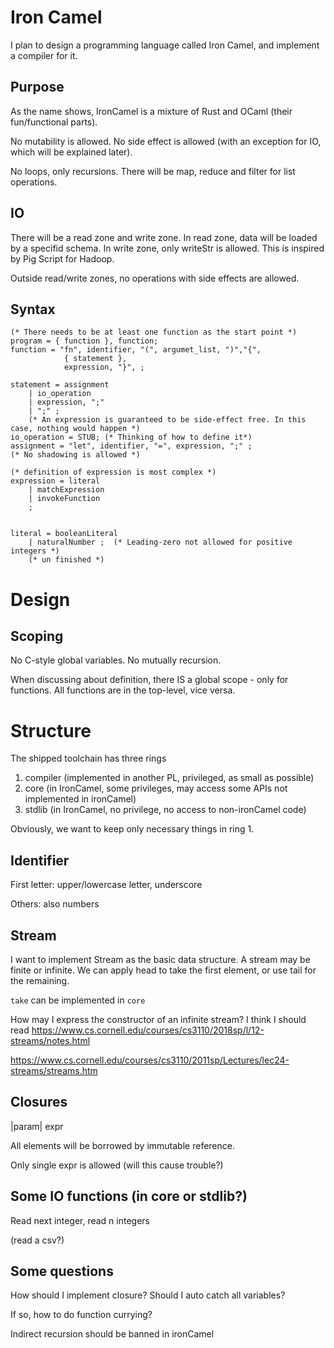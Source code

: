 Iron Camel
==========

I plan to design a programming language called Iron Camel, and implement a compiler for it.

Purpose
---------
As the name shows, IronCamel is a mixture of Rust and OCaml (their fun/functional parts). 

No mutability is allowed. No side effect is allowed (with an exception for IO, which will be explained later).

No loops, only recursions. There will be map, reduce and filter for list operations.


IO
------
There will be a read zone and write zone. In read zone, data will be loaded by a specifid schema. In write zone, only writeStr is allowed.
This is inspired by Pig Script for Hadoop.

Outside read/write zones, no operations with side effects are allowed.



Syntax
----------
```
(* There needs to be at least one function as the start point *)
program = { function }, function;
function = "fn", identifier, "(", argumet_list, ")","{",
			{ statement },
			expression, "}", ;
			
statement = assignment
	| io_operation
	| expression, ";" 
	| ";" ;
	(* An expression is guaranteed to be side-effect free. In this case, nothing would happen *)
io_operation = STUB; (* Thinking of how to define it*)
assignment = "let", identifier, "=", expression, ";" ;
(* No shadowing is allowed *)

(* definition of expression is most complex *)
expression = literal
	| matchExpression
	| invokeFunction
	;
	

literal = booleanLiteral
	| naturalNumber ;  (* Leading-zero not allowed for positive integers *)
	(* un finished *)
```






Design
=====


Scoping
-----
No C-style global variables. No mutually recursion.

When discussing about definition, there IS a global scope - only for functions. All functions are in the top-level, vice versa.





Structure
=======

The shipped toolchain has three rings

1. compiler (implemented in another PL, privileged, as small as possible)
2. core (in IronCamel, some privileges, may access some APIs not implemented in ironCamel)
3. stdlib (in IronCamel, no privilege, no access to non-ironCamel code)

Obviously, we want to keep only necessary things in ring 1.





Identifier
-----

First letter: upper/lowercase letter, underscore

Others: also numbers



Stream
-------

I want to implement Stream as the basic data structure. A stream may be finite or infinite. We can apply head to take the first element, or use tail for the remaining.

`take` can be implemented in `core`



How may I express the constructor of an infinite stream? I think I should read https://www.cs.cornell.edu/courses/cs3110/2018sp/l/12-streams/notes.html

https://www.cs.cornell.edu/courses/cs3110/2011sp/Lectures/lec24-streams/streams.htm



Closures
--------

|param| expr

All elements will be borrowed by immutable reference.

Only single expr is allowed (will this cause trouble?)





Some IO functions (in core or stdlib?)
-------

Read next integer, read n integers

(read a csv?)







Some questions
-----

How should I implement closure? Should I auto catch all variables?

If so, how to do function currying?

Indirect recursion should be banned in ironCamel

